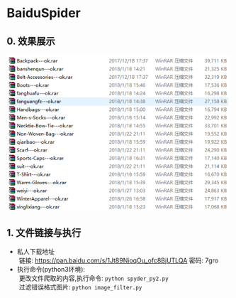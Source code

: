 # BaiduSpider

## 0. 效果展示  
![image](https://github.com/shen1994/README/raw/master/images/BaiduSpider.jpg)  

## 1. 文件链接与执行  
* 私人下载地址  
  链接: <https://pan.baidu.com/s/1Jt89NioqOu_ofc8BjUTLQA> 密码: 7gro  
* 执行命令(python3环境):  
  更改文件爬取的内容,执行命令: `python spyder_py2.py`  
  过滤错误格式图片: `python image_filter.py`  
